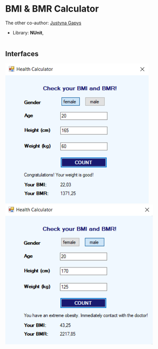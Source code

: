 # BMI & BMR Calculator
The other co-author: [Justyna Gapys](https://github.com/justynagapys)<br />
- Library: **NUnit**,<br/><br/>

## Interfaces
![Interface](https://github.com/KarolinaLewinska/HealthCalculator/blob/master/ReadmeIMG/interface.PNG)
![Interface2](https://github.com/KarolinaLewinska/HealthCalculator/blob/master/ReadmeIMG/interface2.PNG)
